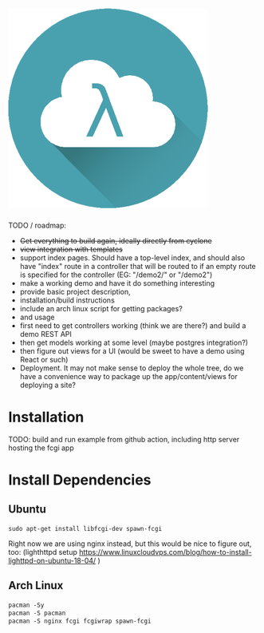 # <img src="content/images/cloud.png">

TODO / roadmap: 

- ~~Get everything to build again, ideally directly from cyclone~~
- ~~view integration with templates~~
- support index pages. Should have a top-level index, and should also have "index" route in a controller that will be routed to if an empty route is specified for the controller (EG: "/demo2/" or "/demo2")
- make a working demo and have it do something interesting
- provide basic project description,
- installation/build instructions 
- include an arch linux script for getting packages?
- and usage
- first need to get controllers working (think we are there?) and build a demo REST API
- then get models working at some level (maybe postgres integration?)
- then figure out views for a UI (would be sweet to have a demo using React or such)
- Deployment. It may not make sense to deploy the whole tree, do we have a convenience way to package up the app/content/views for deploying a site?

# Installation

TODO: build and run example from github action, including http server hosting the fcgi app

# Install Dependencies

## Ubuntu

    sudo apt-get install libfcgi-dev spawn-fcgi

Right now we are using nginx instead, but this would be nice to figure out, too:
(lighthttpd setup https://www.linuxcloudvps.com/blog/how-to-install-lighttpd-on-ubuntu-18-04/ )


## Arch Linux

    pacman -Sy
    pacman -S pacman
    pacman -S nginx fcgi fcgiwrap spawn-fcgi

